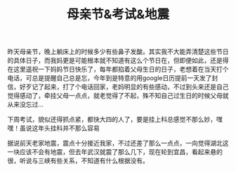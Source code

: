 ﻿---
layout: post 
title: 母亲节&考试&地震
---

昨天母亲节，晚上躺床上的时候多少有些鼻子发酸。其实我不大能弄清楚这些节日的具体日子，而我妈更是可能根本就不知道有这么个节日在，但即便如此，还是得在这里遥祝一下妈妈节日快乐了，每年都掐着父母生日的日子，老想着在当天打个电话，可总是提醒自己总是忘，今年到是特意的用google日历提前一天发了封信，好歹记了起来，打了个电话回家，老妈明显的有些感动，不过到头来还是自己觉得感动了，牵挂父母一点点，就老觉得了不起，殊不知自己过生日的时候父母就从来没忘过…

下周考试，貌似还得抓点紧，都快大四的人了，要是挂上科总感觉不那么妙，嘿嘿！虽说这年头挂科并不那么容易

据说前天老家地震，震点十分接近我家，不过还差了那么一点点，一向觉得湖北这一块应该不会有地震，但去年武汉就震了那么几下，现在轮到宜昌，看起来悬的很，听说与三峡有些关系，不知道有什么根据没有。